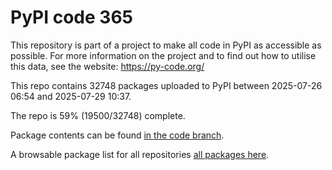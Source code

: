 # PyPI code 365

This repository is part of a project to make all code in PyPI as accessible as possible. For more information 
on the project and to find out how to utilise this data, see the website: https://py-code.org/

This repo contains 32748 packages uploaded to PyPI between 
2025-07-26 06:54 and 2025-07-29 10:37.

The repo is 59% (19500/32748) complete.

Package contents can be found [in the code branch](https://github.com/pypi-data/pypi-mirror-365/tree/code/packages).

A browsable package list for all repositories [all packages here](https://py-code.org/repositories/pypi-mirror-365).


